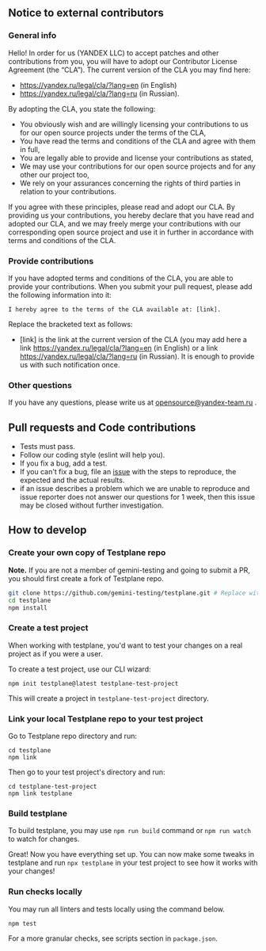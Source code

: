 ## Notice to external contributors
### General info
Hello! In order for us (YANDEX LLC) to accept patches and other contributions from you, you will have to adopt our Contributor License Agreement (the “CLA”). The current version of the CLA you may find here:

* https://yandex.ru/legal/cla/?lang=en (in English)
* https://yandex.ru/legal/cla/?lang=ru (in Russian).

By adopting the CLA, you state the following:

* You obviously wish and are willingly licensing your contributions to us for our open source projects under the terms of the CLA,
* You have read the terms and conditions of the CLA and agree with them in full,
* You are legally able to provide and license your contributions as stated,
* We may use your contributions for our open source projects and for any other our project too,
* We rely on your assurances concerning the rights of third parties in relation to your contributions.

If you agree with these principles, please read and adopt our CLA. By providing us your contributions, you hereby declare that you have read and adopted our CLA, and we may freely merge your contributions with our corresponding open source project and use it in further in accordance with terms and conditions of the CLA.

### Provide contributions
If you have adopted terms and conditions of the CLA, you are able to provide your contributions. When you submit your pull request, please add the following information into it:

```
I hereby agree to the terms of the CLA available at: [link].
```

Replace the bracketed text as follows:

* [link] is the link at the current version of the CLA (you may add here a link https://yandex.ru/legal/cla/?lang=en (in English) or a link https://yandex.ru/legal/cla/?lang=ru (in Russian).
It is enough to provide us with such notification once.

### Other questions
If you have any questions, please write us at opensource@yandex-team.ru .

## Pull requests and Code contributions

* Tests must pass.
* Follow our coding style (eslint will help you).
* If you fix a bug, add a test.
* If you can't fix a bug, file an [issue](https://github.com/gemini-testing/testplane/issues) with the steps to reproduce, the expected and the actual results.
* if an issue describes a problem which we are unable to reproduce and issue reporter does not answer our questions for 1 week, then this issue may be closed without further investigation.

## How to develop

### Create your own copy of Testplane repo

**Note.** If you are not a member of gemini-testing and going to submit a PR, you should first create a fork of Testplane repo.

```bash
git clone https://github.com/gemini-testing/testplane.git # Replace with your fork URL
cd testplane
npm install
```

### Create a test project

When working with testplane, you'd want to test your changes on a real project as if you were a user.

To create a test project, use our CLI wizard:

```
npm init testplane@latest testplane-test-project
```

This will create a project in `testplane-test-project` directory.

### Link your local Testplane repo to your test project

Go to Testplane repo directory and run:

```shell
cd testplane
npm link
```

Then go to your test project's directory and run:

```shell
cd testplane-test-project
npm link testplane
```

### Build testplane

To build testplane, you may use `npm run build` command or `npm run watch` to watch for changes.

Great! Now you have everything set up. You can now make some tweaks in testplane and run `npx testplane` in your test project to see how it works with your changes!

### Run checks locally

You may run all linters and tests locally using the command below.

```shell
npm test
```

For a more granular checks, see scripts section in `package.json`.
